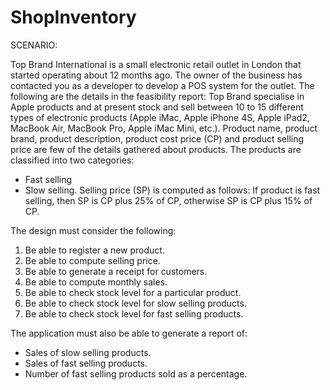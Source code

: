 ShopInventory
=============

SCENARIO:

Top Brand International is a small electronic retail outlet in London that started operating about 12 months ago.
The owner of the business has contacted you as a developer to develop a POS system for the outlet. 
The following are the details in the feasibility report: 
Top Brand specialise in Apple products and at present stock and sell between 10 to 15 different types of electronic products (Apple iMac, Apple iPhone 4S, Apple iPad2, MacBook Air, MacBook Pro, Apple iMac Mini, etc.). 
Product name, product brand, product description, product cost price (CP) and product selling price are few of the details gathered about products. 
The products are classified into two categories:
* Fast selling 
* Slow selling. 
Selling price (SP) is computed as follows: 
If product is fast selling, then SP is CP plus 25% of CP, otherwise SP is CP plus 15% of CP. 

The design must consider the following:
1. Be able to register a new product.
2. Be able to compute selling price.
3. Be able to generate a receipt for customers.
4. Be able to compute monthly sales.
5. Be able to check stock level for a particular product.
6. Be able to check stock level for slow selling products.
7. Be able to check stock level for fast selling products.

The application must also be able to generate a report of:
* Sales of slow selling products.
* Sales of fast selling products.
* Number of fast selling products sold as a percentage.

 


